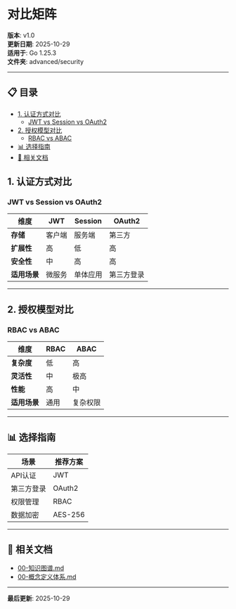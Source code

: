 ﻿# 对比矩阵

**版本**: v1.0  
**更新日期**: 2025-10-29  
**适用于**: Go 1.25.3  
**文件夹**: advanced/security

---

## 📋 目录


- [1. 认证方式对比](#1-认证方式对比)
  - [JWT vs Session vs OAuth2](#jwt-vs-session-vs-oauth2)
- [2. 授权模型对比](#2-授权模型对比)
  - [RBAC vs ABAC](#rbac-vs-abac)
- [📊 选择指南](#选择指南)
- [🔗 相关文档](#相关文档)

## 1. 认证方式对比

### JWT vs Session vs OAuth2

| 维度 | JWT | Session | OAuth2 |
|------|-----|---------|--------|
| **存储** | 客户端 | 服务端 | 第三方 |
| **扩展性** | 高 | 低 | 高 |
| **安全性** | 中 | 高 | 高 |
| **适用场景** | 微服务 | 单体应用 | 第三方登录 |

---

## 2. 授权模型对比

### RBAC vs ABAC

| 维度 | RBAC | ABAC |
|------|------|------|
| **复杂度** | 低 | 高 |
| **灵活性** | 中 | 极高 |
| **性能** | 高 | 中 |
| **适用场景** | 通用 | 复杂权限 |

---

## 📊 选择指南

| 场景 | 推荐方案 |
|------|---------|
| API认证 | JWT |
| 第三方登录 | OAuth2 |
| 权限管理 | RBAC |
| 数据加密 | AES-256 |

---

## 🔗 相关文档

- [00-知识图谱.md](./00-知识图谱.md)
- [00-概念定义体系.md](./00-概念定义体系.md)

---

**最后更新**: 2025-10-29

